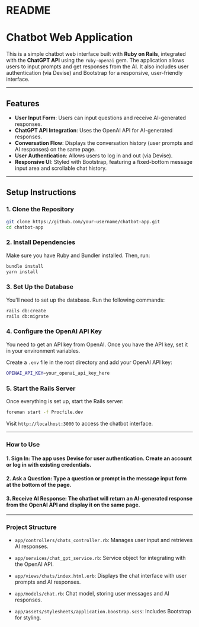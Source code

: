 # README

# Chatbot Web Application

This is a simple chatbot web interface built with **Ruby on Rails**, integrated with the **ChatGPT API** using the `ruby-openai` gem. The application allows users to input prompts and get responses from the AI. It also includes user authentication (via Devise) and Bootstrap for a responsive, user-friendly interface.

---

## Features

- **User Input Form**: Users can input questions and receive AI-generated responses.
- **ChatGPT API Integration**: Uses the OpenAI API for AI-generated responses.
- **Conversation Flow**: Displays the conversation history (user prompts and AI responses) on the same page.
- **User Authentication**: Allows users to log in and out (via Devise).
- **Responsive UI**: Styled with Bootstrap, featuring a fixed-bottom message input area and scrollable chat history.

---

## Setup Instructions

### 1. Clone the Repository

```bash
git clone https://github.com/your-username/chatbot-app.git
cd chatbot-app
```

### 2. Install Dependencies

Make sure you have Ruby and Bundler installed. Then, run:


```bash
bundle install
yarn install
```
### 3. Set Up the Database

You'll need to set up the database. Run the following commands:


```bash
rails db:create
rails db:migrate
```
### 4. Configure the OpenAI API Key

You need to get an API key from OpenAI. Once you have the API key, set it in your environment variables.

Create a `.env` file in the root directory and add your OpenAI API key:

```bash
OPENAI_API_KEY=your_openai_api_key_here
```
### 5. Start the Rails Server

Once everything is set up, start the Rails server:

```bash
foreman start -f Procfile.dev
```

Visit `http://localhost:3000` to access the chatbot interface.

---

### How to Use

#### 1. **Sign In**: The app uses Devise for user authentication. Create an account or log in with existing credentials.

#### 2. **Ask a Question**: Type a question or prompt in the message input form at the bottom of the page.

#### 3. **Receive AI Response**: The chatbot will return an AI-generated response from the OpenAI API and display it on the same page.

---

### Project Structure

- `app/controllers/chats_controller.rb`: Manages user input and retrieves AI responses.

- `app/services/chat_gpt_service.rb`: Service object for integrating with the OpenAI API.

- `app/views/chats/index.html.erb`: Displays the chat interface with user prompts and AI responses.

- `app/models/chat.rb`: Chat model, storing user messages and AI responses.

- `app/assets/stylesheets/application.boostrap.scss`: Includes Bootstrap for styling.

